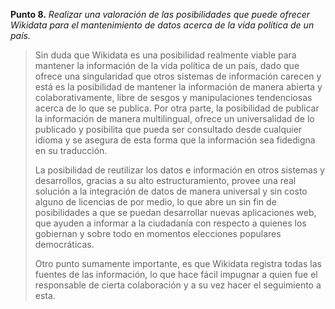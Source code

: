 **Punto 8.** *Realizar una valoración de las posibilidades que puede ofrecer Wikidata para el mantenimiento de datos acerca de la vida política de un país.*

>Sin duda que Wikidata es una posibilidad realmente viable para mantener la información de la vida política de un país, dado que ofrece una singularidad que otros sistemas de información carecen y está es la posibilidad de mantener la información de manera abierta y colaborativamente, libre de sesgos y manipulaciones tendenciosas acerca de lo que se publica. Por otra parte, la posibilidad de publicar la información de manera multilingual, ofrece un universalidad de lo publicado y posibilita que pueda ser consultado desde cualquier idioma y se asegura de esta forma que la información sea fidedigna en su traducción. 
>
>La posibilidad de reutilizar los datos e información en otros sistemas y desarrollos, gracias a su alto estructuramiento, provee una real solución a la integración de datos de manera universal y sin costo alguno de licencias de por medio, lo que abre un sin fin de posibilidades a que se puedan desarrollar nuevas aplicaciones web, que ayuden a informar a la ciudadanía con respecto a quienes los gobiernan y sobre todo en momentos elecciones populares democráticas. 
>
>Otro punto sumamente importante, es que Wikidata registra todas las fuentes de las información, lo que hace fácil impugnar a quien fue el responsable de cierta colaboración y a su vez hacer el seguimiento a esta. 

